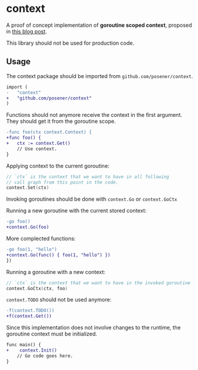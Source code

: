 # context

A proof of concept implementation of **goroutine scoped context**,
proposed in [this blog post](https://posener.github.io/go-goroutine-context-proposal).

This library should not be used for production code.

## Usage

The context package should be imported from `github.com/posener/context`.

```diff
import (
-   "context"
+   "github.com/posener/context"
)
```

Functions should not anymore receive the context in the first argument.
They should get it from the goroutine scope.

```diff
-func foo(ctx context.Context) {
+func foo() {
+   ctx := context.Get()
    // Use context.
}
```

Applying context to the current goroutine:

```go
// `ctx` is the context that we want to have in all following
// call graph from this point in the code.
context.Set(ctx)
```

Invoking goroutines should be done with `context.Go` or `context.GoCtx`

Running a new goroutine with the current stored context:

```diff
-go foo()
+context.Go(foo)
```

More complected functions:

```diff
-go foo(1, "hello")
+context.Go(func() { foo(1, "hello") })
})
```

Running a goroutine with a new context:

```go
// `ctx` is the context that we want to have in the invoked goroutine
context.GoCtx(ctx, foo)
```

`context.TODO` should not be used anymore:

```diff
-f(context.TODO())
+f(context.Get())
```

Since this implementation does not involve changes to the runtime,
the goroutine context must be initialized.

```diff
func main() {
+    context.Init()
    // Go code goes here.
}